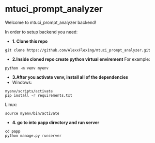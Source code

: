 # mtuci_prompt_analyzer
Welcome to mtuci_prompt_analyzer backend!

In order to setup backend you need:

 - **1. Clone this repo**
```
git clone https://github.com/AlexxFlexing/mtuci_prompt_analyzer.git
```
 - **2.Inside cloned repo create python virtual envirement**
  For example:
```
python -m venv myenv
```
- **3.After you activate venv, install all of the dependencies**  
- Windows:
```
myenv/scripts/activate
pip install -r requirements.txt
```
Linux:
```
source myenv/bin/activate
```
- **4. go to into papp directory and run server**
```
cd papp
python manage.py runserver
```
